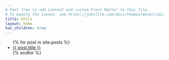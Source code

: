 ```yaml
---
# Feel free to add content and custom Front Matter to this file.
# To modify the layout, see https://jekyllrb.com/docs/themes/#overriding-theme-defaults
title: Utils
layout: home
has_children: true
---
```


<ul>
  {% for post in site.posts %}
    <li>
      <a href="{{ post.url }}">{{ post.title }}</a>
    </li>
  {% endfor %}
</ul>